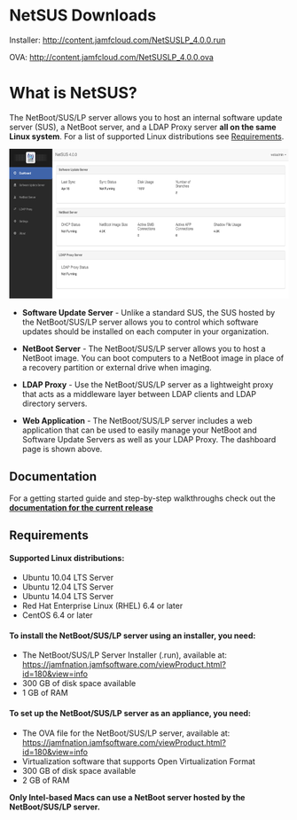 
# NetSUS Downloads

Installer:
http://content.jamfcloud.com/NetSUSLP_4.0.0.run

OVA:
http://content.jamfcloud.com/NetSUSLP_4.0.0.ova


# What is NetSUS?

The NetBoot/SUS/LP server allows you to host an internal software update server (SUS), a NetBoot server, and a LDAP Proxy server **all on the same Linux system**. For a list of supported Linux distributions see [Requirements](#requirements).

<p align="center"><img src="docs/images/attachments/dashboard.png" height="270"></p>

* **Software Update Server** - Unlike a standard SUS, the SUS hosted by the NetBoot/SUS/LP server allows you to control which software updates should be installed on each computer in your organization.

* **NetBoot Server** - The NetBoot/SUS/LP server allows you to host a NetBoot image. You can boot computers to a NetBoot image in place of a recovery partition or external drive when imaging.

* **LDAP Proxy** - Use the NetBoot/SUS/LP server as a lightweight proxy that acts as a middleware layer between LDAP clients and LDAP directory servers.

* **Web Application** - The NetBoot/SUS/LP server includes a web application that can be used to easily manage your NetBoot and Software Update Servers as well as your LDAP Proxy. The dashboard page is shown above.

## Documentation

For a getting started guide and step-by-step walkthroughs check out the **[documentation for the current release](docs/README.md)**

## <a name="requirements"></a>Requirements

#### Supported Linux distributions:

* Ubuntu 10.04 LTS Server
* Ubuntu 12.04 LTS Server
* Ubuntu 14.04 LTS Server
* Red Hat Enterprise Linux (RHEL) 6.4 or later
* CentOS 6.4 or later

#### To install the NetBoot/SUS/LP server using an installer, you need:

* The NetBoot/SUS/LP Server Installer (.run), available at:  
<https://jamfnation.jamfsoftware.com/viewProduct.html?id=180&view=info>
* 300 GB of disk space available 
* 1 GB of RAM

#### To set up the NetBoot/SUS/LP server as an appliance, you need:

* The OVA file for the NetBoot/SUS/LP server, available at:
<https://jamfnation.jamfsoftware.com/viewProduct.html?id=180&view=info>
* Virtualization software that supports Open Virtualization Format 
* 300 GB of disk space available
* 2 GB of RAM

**Only Intel-based Macs can use a NetBoot server hosted by the NetBoot/SUS/LP server.**